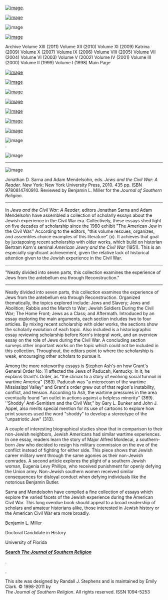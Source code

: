 [![image](../index_top_logo_.jpg)](http://jsr.fsu.edu/).

[![image](../index_top.jpg)](http://jsr.fsu.edu/)

![image](../../production/page_2_strip.jpg)

[![image](../New_Vol_13.png)](Front13.html)

Archive Volume XIII (2011) Volume XII (2010) Volume XI (2009) Katrina
(2009) Volume X (2007) Volume IX (2006) Volume VIII (2005) Volume VII
(2004) Volume VI (2003) Volume V (2002) Volume IV (2001) Volume III
(2000) Volume II (1999) Volume I (1998) Main Page

[![image](../page_2_link_4_mast.jpg)](http://jsr.fsu.edu/ed.htm)

[![image](../page_2_link_5_ed_policies.jpg)](http://jsr.fsu.edu/mission.htm)

[![image](../page_2_link_6_article_sub.jpg)](http://jsr.fsu.edu/submit.htm)

[![image](../page_2_link_7_book_rev.jpg)](http://jsr.fsu.edu/reviews.htm)

[![image](../page_2_link_8_hill_award.jpg)](http://jsr.fsu.edu/award.htm)

[![image](../page_2_link_9_advertisers.jpg)](http://jsr.fsu.edu/ads.htm)

[![image](../page_2_link_99_email.jpg)](mailto:aremillard@francis.edu)

![image](../../production/page_2_width_line_side.jpg) \
.

![image](../../production/page_2_width_line_top.jpg)

* * * * *

![image](Reviews/JewsAndTheCivilWar.jpg)

Jonathan D. Sarna and Adam Mendelsohn, eds. *Jews and the Civil War: A
Reader*. New York: New York University Press, 2010. 435 pp. ISBN
9780814740910. Reviewed by Benjamin L. Miller for the *Journal of
Southern Religion*.

* * * * *

In *Jews and the Civil War: A Reader*, editors Jonathan Sarna and Adam
Mendelsohn have assembled a collection of scholarly essays about the
Jewish experience in the Civil War era. Collectively, these essays shed
light on five decades of scholarship since the 1960 exhibit "The
American Jew in the Civil War." According to the editors, "this volume
rescues, organizes, and assembles choice examples of this literature"
(x). It achieves that goal by juxtaposing recent scholarship with older
works, which build on historian Bertram Korn's seminal *American Jewry
and the Civil War* (1951). This is an especially significant
achievement, given the relative lack of historical attention given to
the Jewish experience in the Civil War.

* * * * *

"Neatly divided into seven parts, this collection examines the
experience of Jews from the antebellum era through Reconstruction."

* * * * *

Neatly divided into seven parts, this collection examines the experience
of Jews from the antebellum era through Reconstruction. Organized
thematically, the topics explored include: Jews and Slavery; Jews and
Abolition; Rabbis and the March to War; Jewish Soldiers During the Civil
War; The Home Front; Jews as a Class; and Aftermath. Introduced by an
essay exploring the main arguments, each section includes two to four
articles. By mixing recent scholarship with older works, the sections
show the scholarly evolution of each topic. Also included is a
historiographic essay reviewing scholarship before Korn's integral work,
and an overview essay on the role of Jews during the Civil War. A
concluding section surveys other important works on the topic which
could not be included in this collection. Throughout, the editors point
to where the scholarship is weak, encouraging other scholars to pursue
it.

Among the more noteworthy essays is Stephen Ash's on how Grant's General
Order No. 11 affected the Jews of Paducah, Kentucky. In it, he explains
Grant's Order, as "the climax to a story of evolving social turmoil in
wartime America" (363). Paducah was "a microcosm of the wartime
Mississippi Valley" and Grant's order grew out of that region's
instability, conflict, and tension. According to Ash, the wartime
pressures in the area eventually found "an outlet in actions against a
helpless minority" (369). ''Shoddy' Anti-Semitism and the Civil War," by
Gary L. Bunker and John J. Appel, also merits special mention for its
use of cartoons to explore how print sources used the word "shoddy" to
develop a stereotype of the "unpatriotic Jew" (313).

A couple of interesting biographical studies show that in comparison to
their non-Jewish neighbors, Jewish Americans had similar wartime
experiences. In one essay, readers learn the story of Major Alfred
Mordecai, a southern-born Jew who decided to resign his military
commission on the eve of the conflict instead of fighting for either
side. This piece shows that Jewish career military went through the same
agonies as their non-Jewish comrades. A second article explores the
plight of a southern Jewish woman, Eugenia Levy Phillips, who received
punishment for openly defying the Union army. Non-Jewish southern women
received similar consequences for disloyal conduct when defying
individuals like the notorious Benjamin Butler.

Sarna and Mendelsohn have compiled a fine collection of essays which
explore the varied facets of the Jewish experience during the American
Civil War. This long overdue book should appeal to a broad readership of
scholars and amateur historians alike, those interested in Jewish
history or the American Civil War era more broadly.

Benjamin L. Miller

Doctoral Candidate in History

University of Florida

**[Search *The Journal of Southern
Religion*](http://jsr.fsu.edu/search.htm)**

.

.

This site was designed by Randall J. Stephens and is maintained by Emily
Clark. © 1998-2011 by \
 *The Journal of Southern Religion*. All rights reserved. ISSN 1094-5253
